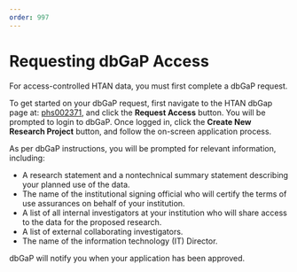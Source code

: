 ```yaml
---
order: 997
---
```


# Requesting dbGaP Access

For access-controlled HTAN data, you must first complete a dbGaP request.

To get started on your dbGaP request, first navigate to the HTAN dbGap page at: [phs002371](https://www.ncbi.nlm.nih.gov/projects/gap/cgi-bin/study.cgi?study_id=phs002371), and click the **Request Access** button. You will be prompted to login to dbGaP. Once logged in, click the **Create New Research Project** button, and follow the on-screen application process.

As per dbGaP instructions, you will be prompted for relevant information, including:

-   A research statement and a nontechnical summary statement describing your planned use of the data.
-   The name of the institutional signing official who will certify the terms of use assurances on behalf of your institution.
-   A list of all internal investigators at your institution who will share access to the data for the proposed research.
-   A list of external collaborating investigators.
-   The name of the information technology (IT) Director.

dbGaP will notify you when your application has been approved.
